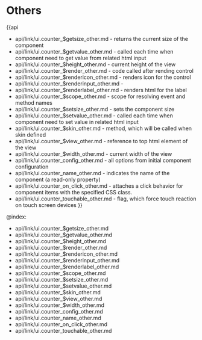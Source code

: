 Others
=======

{{api
- api/link/ui.counter_$getsize_other.md - returns the current size of the component
- api/link/ui.counter_$getvalue_other.md - called each time when component need to get value from related html input
- api/link/ui.counter_$height_other.md - current height of the view
- api/link/ui.counter_$render_other.md - code called after rending control
- api/link/ui.counter_$rendericon_other.md - renders icon for the control
- api/link/ui.counter_$renderinput_other.md - 
- api/link/ui.counter_$renderlabel_other.md - renders html for the label
- api/link/ui.counter_$scope_other.md - scope for resolving event and method names
- api/link/ui.counter_$setsize_other.md - sets the component size
- api/link/ui.counter_$setvalue_other.md - called each time when component need to set value in related html input
- api/link/ui.counter_$skin_other.md - method, which will be called when skin defined
- api/link/ui.counter_$view_other.md - reference to top html element of the view
- api/link/ui.counter_$width_other.md - current width of the view
- api/link/ui.counter_config_other.md - all options from initial component configuration
- api/link/ui.counter_name_other.md - indicates the name of the component (a read-only property)
- api/link/ui.counter_on_click_other.md - attaches a click behavior for component items with the specified CSS class.
- api/link/ui.counter_touchable_other.md - flag, which force touch reaction on touch screen devices
}}

@index:
- api/link/ui.counter_$getsize_other.md
- api/link/ui.counter_$getvalue_other.md
- api/link/ui.counter_$height_other.md
- api/link/ui.counter_$render_other.md
- api/link/ui.counter_$rendericon_other.md
- api/link/ui.counter_$renderinput_other.md
- api/link/ui.counter_$renderlabel_other.md
- api/link/ui.counter_$scope_other.md
- api/link/ui.counter_$setsize_other.md
- api/link/ui.counter_$setvalue_other.md
- api/link/ui.counter_$skin_other.md
- api/link/ui.counter_$view_other.md
- api/link/ui.counter_$width_other.md
- api/link/ui.counter_config_other.md
- api/link/ui.counter_name_other.md
- api/link/ui.counter_on_click_other.md
- api/link/ui.counter_touchable_other.md


